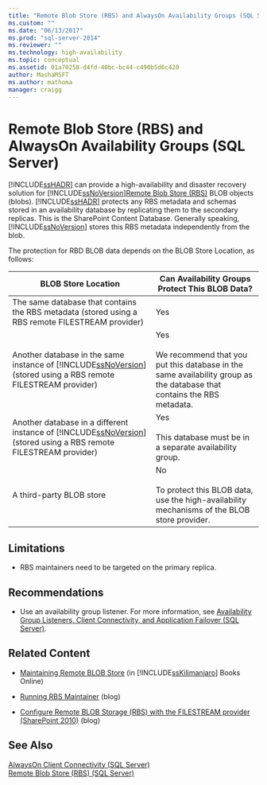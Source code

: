 ```yaml
---
title: "Remote Blob Store (RBS) and AlwaysOn Availability Groups (SQL Server) | Microsoft Docs"
ms.custom: ""
ms.date: "06/13/2017"
ms.prod: "sql-server-2014"
ms.reviewer: ""
ms.technology: high-availability
ms.topic: conceptual
ms.assetid: 01a70258-d4fd-40bc-bc44-c490b5d6c420
author: MashaMSFT
ms.author: mathoma
manager: craigg
---
```

# Remote Blob Store (RBS) and AlwaysOn Availability Groups (SQL Server)
  [!INCLUDE[ssHADR](../../../includes/sshadr-md.md)] can provide a high-availability and disaster recovery solution for [!INCLUDE[ssNoVersion](../../../includes/ssnoversion-md.md)][Remote Blob Store (RBS)](../../../relational-databases/blob/remote-blob-store-rbs-sql-server.md) BLOB objects (blobs). [!INCLUDE[ssHADR](../../../includes/sshadr-md.md)] protects any RBS metadata and schemas stored in an availability database by replicating them to the secondary replicas. This is the SharePoint Content Database. Generally speaking, [!INCLUDE[ssNoVersion](../../../includes/ssnoversion-md.md)] stores this RBS metadata independently from the blob.  
  
 The protection for RBD BLOB data depends on the BLOB Store Location, as follows:  
  
|BLOB Store Location|Can Availability Groups Protect This BLOB Data?|  
|-------------------------|-----------------------------------------------------|  
|The same database that contains the RBS metadata  (stored using a RBS remote FILESTREAM provider)|Yes|  
|Another database in the same instance of [!INCLUDE[ssNoVersion](../../../includes/ssnoversion-md.md)] (stored using a RBS remote FILESTREAM provider)|Yes<br /><br /> We recommend that you put this database in the same availability group as the database that contains the RBS metadata.|  
|Another database in a different instance of [!INCLUDE[ssNoVersion](../../../includes/ssnoversion-md.md)] (stored using a RBS remote FILESTREAM provider)|Yes<br /><br /> This database must be in a separate availability group.|  
|A third-party BLOB store|No<br /><br /> To protect this BLOB data, use the high-availability mechanisms of the BLOB store provider.|  
  
##  <a name="Limitations"></a> Limitations  
  
-   RBS maintainers need to be targeted on the primary replica.  
  
##  <a name="Recommendations"></a> Recommendations  
  
-   Use an availability group listener. For more information, see [Availability Group Listeners, Client Connectivity, and Application Failover &#40;SQL Server&#41;](../../listeners-client-connectivity-application-failover.md).  
  
##  <a name="RelatedContent"></a> Related Content  
  
-   [Maintaining Remote BLOB Store](https://msdn.microsoft.com/library/gg316773\(SQL.105\).aspx) (in [!INCLUDE[ssKilimanjaro](../../../includes/sskilimanjaro-md.md)] Books Online)  
  
-   [Running RBS Maintainer](https://blogs.msdn.com/b/sqlrbs/archive/2010/03/19/running-rbs-maintainer.aspx) (blog)  
  
-   [Configure Remote BLOB Storage (RBS) with the FILESTREAM provider (SharePoint 2010)](https://blogs.msdn.com/b/mvpawardprogram/archive/2012/04/02/configure-remote-blob-storage-rbs-with-the-filestream-provider-sharepoint-2010.aspx) (blog)  
  
## See Also  
 [AlwaysOn Client Connectivity &#40;SQL Server&#41;](always-on-client-connectivity-sql-server.md)   
 [Remote Blob Store &#40;RBS&#41; &#40;SQL Server&#41;](../../../relational-databases/blob/remote-blob-store-rbs-sql-server.md)  
  
  
